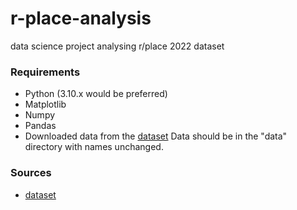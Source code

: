 # r-place-analysis

 data science project analysing r/place 2022 dataset

### Requirements

- Python (3.10.x would be preferred)
- Matplotlib
- Numpy
- Pandas
- Downloaded data from the [dataset](https://www.reddit.com/r/place/comments/txvk2d/rplace_datasets_april_fools_2022/)
Data should be in the "data" directory with names unchanged.

### Sources

- [dataset](https://www.reddit.com/r/place/comments/txvk2d/rplace_datasets_april_fools_2022/)
